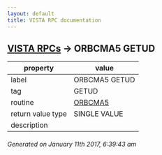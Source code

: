 ```yaml
---
layout: default
title: VISTA RPC documentation
---
```




## [VISTA RPCs](TableOfContent.md) &#8594; ORBCMA5 GETUD 

 property | value 
--- | --- 
 label | ORBCMA5 GETUD
 tag | GETUD
 routine | [ORBCMA5](http://code.osehra.org/dox/Routine_ORBCMA5_source.html)
 return value type | SINGLE VALUE
 description | 




 ###### Generated on January 11th 2017, 6:39:43 am